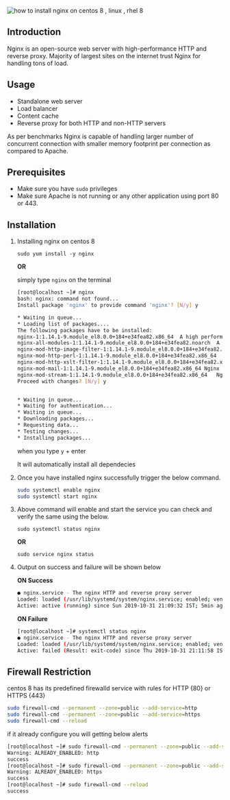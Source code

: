 ![how to install nginx on centos 8 , linux , rhel 8](https://i.imgur.com/zpB4yRm.png)

## Introduction 

Nginx is an open-source web server with high-performance HTTP and reverse proxy. Majority of largest sites on the internet trust Nginx for handling tons of load. 

## Usage

* Standalone web server
* Load balancer
* Content cache
* Reverse proxy for both HTTP and non-HTTP servers

As per benchmarks Nginx is capable of handling larger number of concurrent connection with smaller memory footprint per connection as compared to Apache.

## Prerequisites

* Make sure you have `sudo` privileges 
* Make sure Apache is not running or any other application using port 80 or 443.

## Installation

1) Installing nginx on centos 8

   `sudo yum install -y nginx`
   
   **OR**
   
   simply type `nginx` on the terminal 
   
   ```bash
   [root@localhost ~]# nginx
   bash: nginx: command not found...
   Install package 'nginx' to provide command 'nginx'? [N/y] y
   
   * Waiting in queue... 
   * Loading list of packages.... 
   The following packages have to be installed:
   nginx-1:1.14.1-9.module_el8.0.0+184+e34fea82.x86_64	A high performance web server and reverse proxy server
   nginx-all-modules-1:1.14.1-9.module_el8.0.0+184+e34fea82.noarch	A meta package that installs all available Nginx modules
   nginx-mod-http-image-filter-1:1.14.1-9.module_el8.0.0+184+e34fea82.x86_64	Nginx HTTP image filter module
   nginx-mod-http-perl-1:1.14.1-9.module_el8.0.0+184+e34fea82.x86_64	Nginx HTTP perl module
   nginx-mod-http-xslt-filter-1:1.14.1-9.module_el8.0.0+184+e34fea82.x86_64	Nginx XSLT module
   nginx-mod-mail-1:1.14.1-9.module_el8.0.0+184+e34fea82.x86_64	Nginx mail modules
   nginx-mod-stream-1:1.14.1-9.module_el8.0.0+184+e34fea82.x86_64	Nginx stream modules
   Proceed with changes? [N/y] y


   * Waiting in queue... 
   * Waiting for authentication... 
   * Waiting in queue... 
   * Downloading packages... 
   * Requesting data... 
   * Testing changes... 
   * Installing packages... 

   ```

    when you type `y` + enter 
    
    It will automatically install all dependecies 
    
2)  Once you have installed nginx successfully trigger the below command.

    ```bash
    sudo systemctl enable nginx
    sudo systemctl start nginx
    ```
    
3) Above command will enable and start the service you can check and verify the same using the below. 

    `sudo systemctl status nginx`
    
     **OR**
     
     `sudo service nginx status`
     
4) Output on success and failure will be shown below

    **ON Success**
  
      ```bash
      ● nginx.service - The nginx HTTP and reverse proxy server
      Loaded: loaded (/usr/lib/systemd/system/nginx.service; enabled; vendor preset: disabled)
      Active: active (running) since Sun 2019-10-31 21:09:32 IST; 5min ago
      ```  
   
    **ON Failure**
   
      ```bash
      [root@localhost ~]# systemctl status nginx 
      ● nginx.service - The nginx HTTP and reverse proxy server
      Loaded: loaded (/usr/lib/systemd/system/nginx.service; enabled; vendor preset: disabled)
      Active: failed (Result: exit-code) since Thu 2019-10-31 21:11:58 IST; 9s ago
      ```
    
##  Firewall Restriction

centos 8 has its predefined firewalld service with rules for HTTP {80} or HTTPS {443}

  ```bash
  sudo firewall-cmd --permanent --zone=public --add-service=http
  sudo firewall-cmd --permanent --zone=public --add-service=https
  sudo firewall-cmd --reload
  ```

if it already configure you will getting below alerts

  ```bash
  [root@localhost ~]# sudo firewall-cmd --permanent --zone=public --add-service=http
  Warning: ALREADY_ENABLED: http
  success
  [root@localhost ~]# sudo firewall-cmd --permanent --zone=public --add-service=https
  Warning: ALREADY_ENABLED: https
  success
  [root@localhost ~]# sudo firewall-cmd --reload
  success
  ```
  
   
